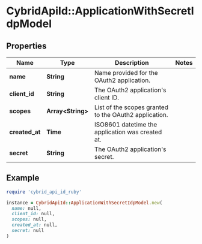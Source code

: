 # CybridApiId::ApplicationWithSecretIdpModel

## Properties

| Name | Type | Description | Notes |
| ---- | ---- | ----------- | ----- |
| **name** | **String** | Name provided for the OAuth2 application. |  |
| **client_id** | **String** | The OAuth2 application&#39;s client ID. |  |
| **scopes** | **Array&lt;String&gt;** | List of the scopes granted to the OAuth2 application. |  |
| **created_at** | **Time** | ISO8601 datetime the application was created at. |  |
| **secret** | **String** | The OAuth2 application&#39;s secret. |  |

## Example

```ruby
require 'cybrid_api_id_ruby'

instance = CybridApiId::ApplicationWithSecretIdpModel.new(
  name: null,
  client_id: null,
  scopes: null,
  created_at: null,
  secret: null
)
```

